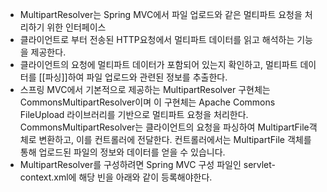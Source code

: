 - MultipartResolver는 Spring MVC에서 파일 업로드와 같은 멀티파트 요청을 처리하기 위한 인터페이스
- 클라이언트로 부터 전송된 HTTP요청에서 멀티파트 데이터를 읽고 해석하는 기능을 제공한다.
- 클라이언트의 요청에 멀티파트 데이터가 포함되어 있는지 확인하고, 멀티파트 데이터를 [[파싱]]하여 파일 업로드와 관련된 정보를 추출한다.
- 스프링 MVC에서 기본적으로 제공하는 MultipartResolver 구현체는 CommonsMultipartResolver이며 이 구현체는 Apache Commons FileUpload 라이브러리를 기반으로 멀티파트 요청을 처리한다.
  CommonsMultipartResolver는 클라이언트의 요청을 파싱하여 MultipartFile객체로 변환하고, 이를 컨트롤러에 전달한다. 컨트롤러에서는 MultipartFile 객체를 통해 업로드된 파일의 정보와 데이터를 얻을 수 있습니다.
- MultipartResolver를 구성하려면 Spring MVC 구성 파일인 servlet-context.xml에 해당 빈을 아래와 같이 등록해야한다.
><!-- 파일 업로드를 위한 MutipartResolver 구현체 CommonsMultipartResolver  bean 등록 -> CommonsMultipartResolver를 bean으로 등록하면 multipart/form-data 형식으로 요청 시          input type="file" 태그를 자동적으로 인식하여 MultipartFile 객체로 반환하고 파일 외의 데이터(정수, 문자열 등의 텍스트 데이터)는 기존처럼 사용 가능         (MultipartRequest 필요 없음) --> <bean id="multipartResolver"     class="org.springframework.web.multipart.commons.CommonsMultipartResolver"> <property name="maxUploadSize" value="104857600"/> <property name="maxUploadSizePerFile" value="104857600"/> <property name="maxInMemorySize" value="104857600"/> </bean> <!-- 104857600 byte == 100MB 20971520 byte == 20MB maxUploadSize : 한 요청당 업로드가 허용되는 최대 용량을 바이트 단위로 설정. -1 은 제한이 없다는 뜻으로 이 프로퍼티를 지정하지 않을때 기본값. maxUploadSizePerFile : 한 파일당 업로드가 허용되는 최대 용량을 바이트 단위로 설정. -1 은 제한이 없다는 뜻으로 이 프로퍼티를 지정하지 않을때 기본값. maxInMemorySize : 디스크에 저장하지 않고 메모리에 유지하도록 허용하는 바이트 단위의 최대 용량을 설정. 사이즈가 이보다 클 경우 이 사이즈 이상의 데이터는 파일에 저장. 기본값은 10240 바이트. -->